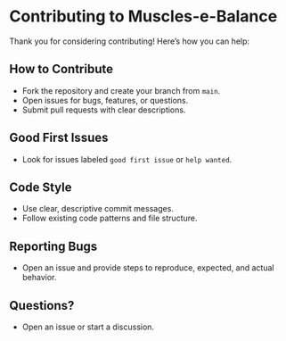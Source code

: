 # Contributing to Muscles-e-Balance

Thank you for considering contributing! Here’s how you can help:

## How to Contribute
- Fork the repository and create your branch from `main`.
- Open issues for bugs, features, or questions.
- Submit pull requests with clear descriptions.

## Good First Issues
- Look for issues labeled `good first issue` or `help wanted`.

## Code Style
- Use clear, descriptive commit messages.
- Follow existing code patterns and file structure.

## Reporting Bugs
- Open an issue and provide steps to reproduce, expected, and actual behavior.

## Questions?
- Open an issue or start a discussion.
